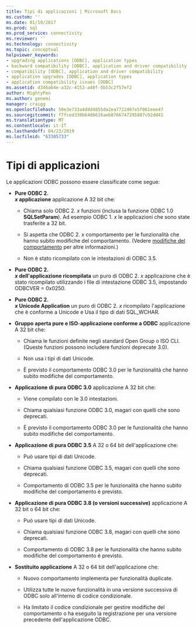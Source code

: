 ```yaml
---
title: Tipi di applicazioni | Microsoft Docs
ms.custom: ''
ms.date: 01/19/2017
ms.prod: sql
ms.prod_service: connectivity
ms.reviewer: ''
ms.technology: connectivity
ms.topic: conceptual
helpviewer_keywords:
- upgrading applications [ODBC], application types
- backward compatibility [ODBC], application and driver compatibility
- compatibility [ODBC], application and driver compatibility
- application upgrades [ODBC], application types
- application compatibility issues [ODBC]
ms.assetid: d346a64e-a32c-4153-a40f-5b53c2f57ef2
author: MightyPen
ms.author: genemi
manager: craigg
ms.openlocfilehash: 50e3e733a4ddd4855da2ea7722407e5f061eee47
ms.sourcegitcommit: f7fced330b64d6616aeb8766747295807c92dd41
ms.translationtype: MT
ms.contentlocale: it-IT
ms.lasthandoff: 04/23/2019
ms.locfileid: "63305733"
---
```

# <a name="types-of-applications"></a>Tipi di applicazioni
Le applicazioni ODBC possono essere classificate come segue:  
  
-   **Pure ODBC 2.**  
     **_x_ applicazione** applicazione A 32 bit che:  
  
    -   Chiama solo ODBC 2. *x* funzioni (inclusa la funzione ODBC 1.0 **SQLSetParam**). Ad esempio ODBC 1. *x* le applicazioni che sono state trasferite a 32 bit.  
  
    -   Si aspetta che ODBC 2. *x* comportamento per le funzionalità che hanno subito modifiche del comportamento. (Vedere [modifiche del comportamento](../../../odbc/reference/develop-app/behavioral-changes.md) per altre informazioni.)  
  
    -   Non è stato ricompilato con le intestazioni di ODBC 3.5.  
  
-   **Pure ODBC 2.**  
     **_x_ dell'applicazione ricompilata** un puro di ODBC 2. *x* applicazione che è stato ricompilato utilizzando i file di intestazione ODBC 3.5, impostando ODBCVER = 0x0250.  
  
-   **Pure ODBC 2.**  
     **_x_ Unicode Application** un puro di ODBC 2. *x* ricompilato l'applicazione che è conforme a Unicode e Usa il tipo di dati SQL_WCHAR.  
  
-   **Gruppo aperta pure e ISO**-**applicazione conforme a ODBC** applicazione A 32 bit che:  
  
    -   Chiama le funzioni definite negli standard Open Group o ISO CLI. (Queste funzioni possono includere funzioni deprecate 3.0).  
  
    -   Non usa i tipi di dati Unicode.  
  
    -   È previsto il comportamento ODBC 3.0 per le funzionalità che hanno subito modifiche del comportamento.  
  
-   **Applicazione di pura ODBC 3.0** applicazione A 32 bit che:  
  
    -   Viene compilato con le 3.0 intestazioni.  
  
    -   Chiama qualsiasi funzione ODBC 3.0, magari con quelli che sono deprecati.  
  
    -   È previsto il comportamento ODBC 3.0 per le funzionalità che hanno subito modifiche del comportamento.  
  
-   **Applicazione di pura ODBC 3.5** A 32 o 64 bit dell'applicazione che:  
  
    -   Può usare tipi di dati Unicode.  
  
    -   Chiama qualsiasi funzione ODBC 3.5, magari con quelli che sono deprecati.  
  
    -   Comportamento di ODBC 3.5 per le funzionalità che hanno subito modifiche del comportamento è previsto.  
  
-   **Applicazione di pura ODBC 3.8 (o versioni successive)** applicazione A 32 bit o 64 bit che:  
  
    -   Può usare tipi di dati Unicode.  
  
    -   Chiama qualsiasi funzione ODBC 3.8, magari con quelli che sono deprecati.  
  
    -   Comportamento di ODBC 3.8 per le funzionalità che hanno subito modifiche del comportamento è previsto.  
  
-   **Sostituito applicazione** A 32 o 64 bit dell'applicazione che:  
  
    -   Nuovo comportamento implementa per funzionalità duplicate.  
  
    -   Utilizza tutte le nuove funzionalità in una versione successiva di ODBC solo all'interno di codice condizionale.  
  
    -   Ha limitato il codice condizionale per gestire modifiche del comportamento o ha eseguito la registrazione per una versione precedente dell'applicazione ODBC.
